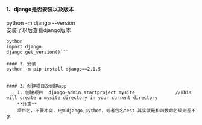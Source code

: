 #### 1、django是否安装以及版本
  python -m django --version  
安装了以后查看django版本
```  script
python
import django
django.get_version()```

#### 2、安装
python -m pip install django==2.1.5  


#### 3、创建项目及创建app
    1. 创建项目  django-admin startproject mysite               //This will create a mysite directory in your current directory
    **注意**
    项目名，不要冲突，比如django,python，或者包名test.其实就是和函数命名规则差不多
